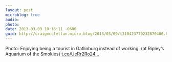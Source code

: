 ```yaml
---
layout: post
microblog: true
audio: 
photo: 
date: 2013-03-09 10:16:11 -0600
guid: http://craigmcclellan.micro.blog/2013/03/09/t310423779232870400.html
---
```

Photo: Enjoying being a tourist in Gatlinburg instead of working. (at Ripley’s Aquarium of the Smokies) [t.co/UeRr2Ro24...](http://t.co/UeRr2Ro24Q)
